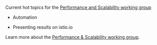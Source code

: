 Current hot topics for the [Performance and Scalability working group](https://github.com/istio/istio/wiki/Performance-and-Scalability-WG)

* Automation

* Presenting results on istio.io

Learn more about the [Performance & Scalability working group](https://github.com/istio/community/blob/master/WORKING-GROUPS.md#performance-and-scalability).

